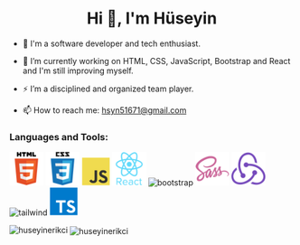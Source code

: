 
<h1 align="center">Hi 👋,   I'm Hüseyin</h1>

 - 🌱 I'm a software developer and tech enthusiast. 
 
 - 🔭 I’m currently working on HTML, CSS, JavaScript, Bootstrap and React and I'm still improving myself.
 
 - ⚡  I’m a disciplined and organized team player.

 - 📫 How to reach me: hsyn51671@gmail.com


<h3 align="left">Languages and Tools:</h3>

<div>
<img src="https://raw.githubusercontent.com/devicons/devicon/master/icons/html5/html5-original-wordmark.svg" alt="html5" width="60" height="60" /> 
<img src="https://raw.githubusercontent.com/devicons/devicon/master/icons/css3/css3-original-wordmark.svg" alt="css3" width="60" height="60" /> 
<img src="https://raw.githubusercontent.com/devicons/devicon/master/icons/javascript/javascript-original.svg" alt="javascript" width="50" height="50" />
<img src="https://raw.githubusercontent.com/devicons/devicon/master/icons/react/react-original-wordmark.svg" alt="react" width="60" height="60"/>
<img src="https://cdn.jsdelivr.net/gh/devicons/devicon@latest/icons/bootstrap/bootstrap-original-wordmark.svg" alt="bootstrap" width="60" height="60"/>
<img src="https://raw.githubusercontent.com/devicons/devicon/master/icons/sass/sass-original.svg" alt="sass" width="60" height="60"/>
<img src="https://raw.githubusercontent.com/devicons/devicon/master/icons/redux/redux-original.svg" alt="redux" width="60" height="60" />
<img src="https://www.vectorlogo.zone/logos/tailwindcss/tailwindcss-icon.svg" alt="tailwind" width="60" height="60" />
<img src="https://raw.githubusercontent.com/devicons/devicon/master/icons/typescript/typescript-original.svg" alt="typescript" width="50" height="50"/>
</div>
<!-- #-->
<div>
<p><img align="left" src="https://github-readme-stats.vercel.app/api/top-langs?username=huseyinerikci&show_icons=true&locale=en&layout=compact" alt="huseyinerikci" /></p>

<p>&nbsp;<img align="center" src="https://github-readme-stats.vercel.app/api?username=huseyinerikci&show_icons=true&locale=en" alt="huseyinerikci" /></p>
</div>
<!-- <div align="center"> <img src="https://profile-counter.glitch.me/huseyinerikci/count.svg?" /> </div>-->
